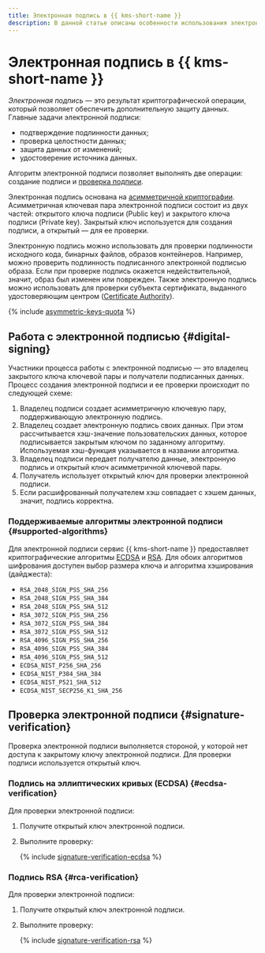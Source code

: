 ```yaml
---
title: Электронная подпись в {{ kms-short-name }}
description: В данной статье описаны особенности использования электронной подписи в {{ kms-short-name }}.
---
```


# Электронная подпись в {{ kms-short-name }}

_Электронная подпись_ — это результат криптографической операции, который позволяет обеспечить дополнительную защиту данных. Главные задачи электронной подписи:

* подтверждение подлинности данных;
* проверка целостности данных;
* защита данных от изменений;
* удостоверение источника данных.

Алгоритм электронной подписи позволяет выполнять две операции: создание подписи и [проверка подписи](#signature-verification). 

Электронная подпись основана на [асимметричной криптографии](asymmetric-encryption.md). Асимметричная ключевая пара электронной подписи состоит из двух частей: открытого ключа подписи (Public key) и закрытого ключа подписи (Private key). Закрытый ключ используется для создания подписи, а открытый — для ее проверки.

Электронную подпись можно использовать для проверки подлинности исходного кода, бинарных файлов, образов контейнеров. Например, можно проверить подлинность подписанного электронной подписью образа. Если при проверке подпись окажется недействительной, значит, образ был изменен или поврежден. Также электронную подпись можно использовать для проверки субъекта сертификата, выданного удостоверяющим центром ([Certificate Authority](https://ru.wikipedia.org/wiki/%D0%A6%D0%B5%D0%BD%D1%82%D1%80_%D1%81%D0%B5%D1%80%D1%82%D0%B8%D1%84%D0%B8%D0%BA%D0%B0%D1%86%D0%B8%D0%B8)).

{% include [asymmetric-keys-quota](../../_includes/kms/asymmetric-keys-quota.md) %}

## Работа с электронной подписью {#digital-signing}

Участники процесса работы с электронной подписью — это владелец закрытого ключа ключевой пары и получатели подписанных данных. Процесс создания электронной подписи и ее проверки происходит по следующей схеме:

1. Владелец подписи создает асимметричную ключевую пару, поддерживающую электронную подпись.
1. Владелец создает электронную подпись своих данных. При этом рассчитывается хэш-значение пользовательских данных, которое подписывается закрытым ключом по заданному алгоритму. Используемая хэш-функция указывается в названии алгоритма. 
1. Владелец подписи передает получателю данные, электронную подпись и открытый ключ асимметричной ключевой пары.
1. Получатель использует открытый ключ для проверки электронной подписи.
1. Если расшифрованный получателем хэш совпадает с хэшем данных, значит, подпись корректна.

### Поддерживаемые алгоритмы электронной подписи {#supported-algorithms}

Для электронной подписи сервис {{ kms-short-name }} предоставляет криптографические алгоритмы [ECDSA](https://ru.wikipedia.org/wiki/ECDSA) и [RSA](https://ru.wikipedia.org/wiki/RSA). Для обоих алгоритмов шифрования доступен выбор размера ключа и алгоритма хэширования (дайджеста):

* `RSA_2048_SIGN_PSS_SHA_256`
* `RSA_2048_SIGN_PSS_SHA_384`
* `RSA_2048_SIGN_PSS_SHA_512`
* `RSA_3072_SIGN_PSS_SHA_256`
* `RSA_3072_SIGN_PSS_SHA_384`
* `RSA_3072_SIGN_PSS_SHA_512`
* `RSA_4096_SIGN_PSS_SHA_256`
* `RSA_4096_SIGN_PSS_SHA_384`
* `RSA_4096_SIGN_PSS_SHA_512`
* `ECDSA_NIST_P256_SHA_256`
* `ECDSA_NIST_P384_SHA_384`
* `ECDSA_NIST_P521_SHA_512`
* `ECDSA_NIST_SECP256_K1_SHA_256`

## Проверка электронной подписи {#signature-verification}

Проверка электронной подписи выполняется стороной, у которой нет доступа к закрытому ключу электронной подписи. Для проверки подписи используется открытый ключ.

### Подпись на эллиптических кривых (ECDSA) {#ecdsa-verification}

Для проверки электронной подписи:

1. Получите открытый ключ электронной подписи.

1. Выполните проверку:

    {% include [signature-verification-ecdsa](../../_includes/kms/signature-verification-ecdsa.md) %}

### Подпись RSA {#rca-verification}

Для проверки электронной подписи:

1. Получите открытый ключ электронной подписи.

1. Выполните проверку:

    {% include [signature-verification-rsa](../../_includes/kms/signature-verification-rsa.md) %}